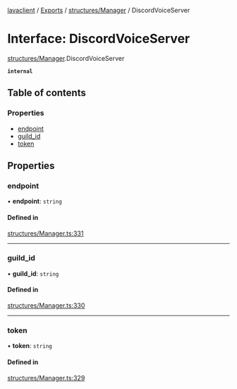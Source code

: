 [lavaclient](../README.md) / [Exports](../modules.md) / [structures/Manager](../modules/structures_manager.md) / DiscordVoiceServer

# Interface: DiscordVoiceServer

[structures/Manager](../modules/structures_manager.md).DiscordVoiceServer

**`internal`**

## Table of contents

### Properties

- [endpoint](structures_manager.discordvoiceserver.md#endpoint)
- [guild\_id](structures_manager.discordvoiceserver.md#guild_id)
- [token](structures_manager.discordvoiceserver.md#token)

## Properties

### endpoint

• **endpoint**: `string`

#### Defined in

[structures/Manager.ts:331](https://github.com/Lavaclient/lavaclient/blob/5ad9bfc/src/structures/Manager.ts#L331)

___

### guild\_id

• **guild\_id**: `string`

#### Defined in

[structures/Manager.ts:330](https://github.com/Lavaclient/lavaclient/blob/5ad9bfc/src/structures/Manager.ts#L330)

___

### token

• **token**: `string`

#### Defined in

[structures/Manager.ts:329](https://github.com/Lavaclient/lavaclient/blob/5ad9bfc/src/structures/Manager.ts#L329)
